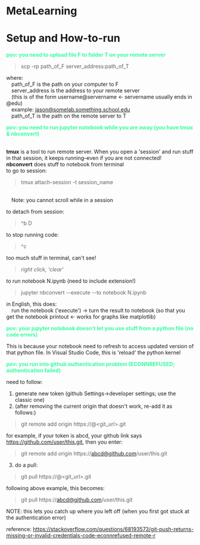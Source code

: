# **MetaLearning**

# **Setup and How-to-run**
<span style="color:#33FF9E">

**pov: you need to upload file F to folder T on your remote server**

</span>

>scp -rp path_of_F server_address:path_of_T

where: 
<br>&emsp;path_of_F is the path on your computer to F
<br>&emsp;server_address is the address to your remote server
<br>&emsp;(this is of the form username@servername <- servername usually ends in @edu)
<br>&emsp;example: jason@somelab.something.school.edu
<br>&emsp;path_of_T is the path on the remote server to T

<span style="color:#33FF9E">

**pov: you need to run jupyter notebook while you are away (you have tmux & nbconvert)**

</span>

<br>**tmux** is a tool to run remote server. When you open a 'session' and run stuff in that session, it keeps running–even if you are not connected!
<br>**nbconvert** does stuff to notebook from terminal
<br>to go to session:
>tmux attach-session -t session_name

<br>&emsp;Note: you cannot scroll while in a session

to detach from session:
>^b D

to stop running code:
>^c

too much stuff in terminal, can't see!
>*right click, 'clear'*

to run notebook N.ipynb (need to include extension!)
>jupyter nbconvert --execute --to notebook N.ipynb

in English, this does:
<br>&emsp;run the notebook ('execute') -> turn the result to notebook (so that you get the notebook printout <- works for graphs like matplotlib)

<span style="color:#33FF9E">

**pov: your jupyter notebook doesn't let you use stuff from a python file (no code errors)**

</span>

This is because your notebook need to refresh to access updated version of that python file. In Visual Studio Code, this is 'reload' the python kernel

<span style="color:#33FF9E">

**pov: you run into github authentication problem (ECONNREFUSED; authentication failed)**

</span>

need to follow: 
1. generate new token (github Settings->developer settings; use the classic one)
2. (after removing the current origin that doesn't work, re-add it as follows:)
>git remote add origin https://<token>@<git_url>.git

for example, if your token is abcd, your github link says https://github.com/user/this.git, then you enter:
>git remote add origin https://abcd@github.com/user/this.git
3. do a pull: 
>git pull https://<token>@<git_url>.git

following above example, this becomes:
>git pull https://abcd@github.com/user/this.git

NOTE: this lets you catch up where you left off (when you first got stuck at the authentication error)

reference: https://stackoverflow.com/questions/68193573/git-push-returns-missing-or-invalid-credentials-code-econnrefused-remote-r